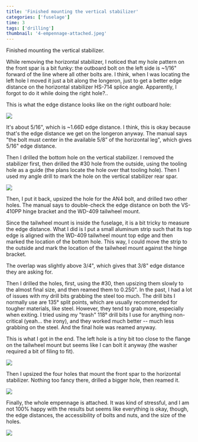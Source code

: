```yaml
---
title: 'Finished mounting the vertical stabilizer'
categories: ['fuselage']
time: 3
tags: ['drilling']
thumbnail: '4-empennage-attached.jpeg'
---
```


Finished mounting the vertical stabilizer.

<!-- more -->

While removing the horizontal stabilizer, I noticed that my hole pattern on the front spar is a bit funky: the outboard bolt on the left side is ~1/16" forward of the line where all other bolts are. I think, when I was locating the left hole I moved it just a bit along the longeron, just to get a better edge distance on the horizontal stabilizer HS-714 splice angle. Apparently, I forgot to do it while doing the right hole?..

This is what the edge distance looks like on the right outboard hole:

![](0-edge-distance-hold-down-bolts.jpeg)

It's about 5/16", which is ~1.66D edge distance. I think, this is okay because that's the edge distance we get on the longeron anyway. The manual says "the bolt must center in the available 5/8” of the horizontal leg", which gives 5/16" edge distance.

Then I drilled the bottom hole on the vertical stabilizer. I removed the stabilizer first, then drilled the #30 hole from the outside, using the tooling hole as a guide (the plans locate the hole over that tooling hole). Then I used my angle drill to mark the hole on the vertical stabilizer rear spar.

![](1-marking-the-vertical-stabilizer.jpeg)

Then, I put it back, upsized the hole for the AN4 bolt, and drilled two other holes. The manual says to double-check the edge distance on both the VS-410PP hinge bracket and the WD-409 tailwheel mount.

Since the tailwheel mount is inside the fuselage, it is a bit tricky to measure the edge distance. What I did is I put a small aluminum strip such that its top edge is aligned with the WD-409 tailwheel mount top edge and then marked the location of the bottom hole. This way, I could move the strip to the outside and mark the location of the tailwheel mount against the hinge bracket. 

The overlap was slightly above 3/4", which gives that 3/8" edge distance they are asking for.

Then I drilled the holes, first, using the #30, then upsizing them slowly to the almost final size, and then reamed them to 0.250". In the past, I had a lot of issues with my drill bits grabbing the steel too much. The drill bits I normally use are 135° split points, which are usually recommended for tougher materials, like steel. However, they tend to grab more, especially when exiting. I tried using my "trash" 118° drill bits I use for anything non-critical (yeah... the irony), and they worked much better -- much less grabbing on the steel. And the final hole was reamed anyway.

This is what I got in the end. The left hole is a tiny bit too close to the flange on the tailwheel mount but seems like I can bolt it anyway (the washer required a bit of filing to fit).

![](2-bottom-bolts.jpeg)

Then I upsized the four holes that mount the front spar to the horizontal stabilizer. Nothing too fancy there, drilled a bigger hole, then reamed it.

![](3-front-spar-bolts.jpeg)

Finally, the whole empennage is attached. It was kind of stressful, and I am not 100% happy with the results but seems like everything is okay, though, the edge distances, the accessibility of bolts and nuts, and the size of the holes.

![](4-empennage-attached.jpeg)
